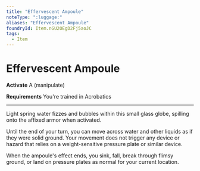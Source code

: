```yaml
---
title: "Effervescent Ampoule"
noteType: ":luggage:"
aliases: "Effervescent Ampoule"
foundryId: Item.nGU2OEgD2Fj5aoJC
tags:
  - Item
---
```


# Effervescent Ampoule

**Activate** A (manipulate)

**Requirements** You're trained in Acrobatics

* * *

Light spring water fizzes and bubbles within this small glass globe, spilling onto the affixed armor when activated.

Until the end of your turn, you can move across water and other liquids as if they were solid ground. Your movement does not trigger any device or hazard that relies on a weight-sensitive pressure plate or similar device.

When the ampoule's effect ends, you sink, fall, break through flimsy ground, or land on pressure plates as normal for your current location.
